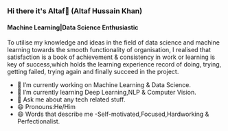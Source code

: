 ### Hi there it's Altaf👋 (Altaf Hussain Khan)
#### Machine Learning|Data Science Enthusiastic


To utilise my knowledge and ideas in the field of data science and machine learning towards the smooth functionality of organisation, I realised that satisfaction is a book of achievement & consistency in work or learning is key of success,which holds the learning experience record of doing, trying, getting failed, trying again and finally succeed in the project.



- 🔭 I’m currently working on Machine Learning & Data Science.
- 🌱 I’m currently learning Deep Learning,NLP & Computer Vision.
- 💬 Ask me about any tech related stuff.
- 😄 Pronouns:He/Him
- 😄 Words that describe me -Self-motivated,Focused,Hardworking & Perfectionalist.


<!--
**Altaf95/Altaf95** is a ✨ _special_ ✨ repository because its `README.md` (this file) appears on your GitHub profile.

Here are some ideas to get you started:

- 🔭 I’m currently working on ...
- 🌱 I’m currently learning ...
- 👯 I’m looking to collaborate on ...
- 🤔 I’m looking for help with ...
- 💬 Ask me about ...
- 📫 How to reach me: ...
- 😄 Pronouns: ...
- ⚡ Fun fact: ...
-->
